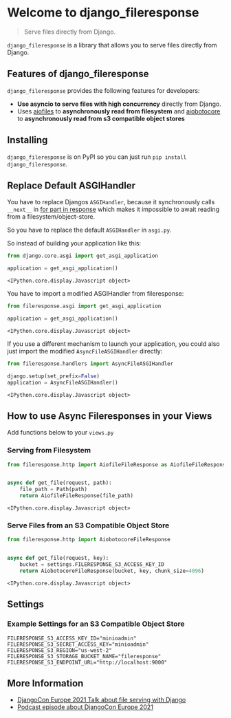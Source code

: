 # Welcome to django_fileresponse
> Serve files directly from Django.


`django_fileresponse` is a library that allows you to serve files directly from Django.

## Features of django_fileresponse

`django_fileresponse` provides the following features for developers:

- **Use asyncio to serve files with high concurrency** directly from Django.
- Uses [aiofiles](https://github.com/Tinche/aiofiles) to **asynchronously read from filesystem** and [aiobotocore](https://github.com/aio-libs/aiobotocore) to **asynchronously read from s3 compatible object stores**

## Installing

`django_fileresponse` is on PyPI so you can just run `pip install django_fileresponse`.

## Replace Default ASGIHandler

You have to replace Djangos `ASGIHandler`, because it synchronously calls `__next__` in [for part in response](https://github.com/django/django/blob/66af94d56ea08ccf8d906708a6cc002dd3ab24d3/django/core/handlers/asgi.py#L242) which makes it impossible to await reading from a filesystem/object-store.

So you have to replace the default `ASGIHandler` in `asgi.py`.

So instead of building your application like this:

```python
from django.core.asgi import get_asgi_application

application = get_asgi_application()
```


    <IPython.core.display.Javascript object>


You have to import a modified ASGIHandler from fileresponse:

```python
from fileresponse.asgi import get_asgi_application

application = get_asgi_application()
```


    <IPython.core.display.Javascript object>


If you use a different mechanism to launch your application, you could also just import the modified `AsyncFileASGIHandler` directly:

```python
from fileresponse.handlers import AsyncFileASGIHandler

django.setup(set_prefix=False)
application = AsyncFileASGIHandler()
```


    <IPython.core.display.Javascript object>


## How to use Async Fileresponses in your Views

Add functions below to your `views.py`

### Serving from Filesystem

```python
from fileresponse.http import AiofileFileResponse as AiofileFileResponse


async def get_file(request, path):
    file_path = Path(path)
    return AiofileFileResponse(file_path)
```


    <IPython.core.display.Javascript object>


### Serve Files from an S3 Compatible Object Store

```python
from fileresponse.http import AiobotocoreFileResponse


async def get_file(request, key):
    bucket = settings.FILERESPONSE_S3_ACCESS_KEY_ID
    return AiobotocoreFileResponse(bucket, key, chunk_size=4096)
```


    <IPython.core.display.Javascript object>


## Settings

### Example Settings for an S3 Compatible Object Store

```
FILERESPONSE_S3_ACCESS_KEY_ID="minioadmin"
FILERESPONSE_S3_SECRET_ACCESS_KEY="minioadmin"
FILERESPONSE_S3_REGION="us-west-2"
FILERESPONSE_S3_STORAGE_BUCKET_NAME="fileresponse"
FILERESPONSE_S3_ENDPOINT_URL="http://localhost:9000"
```

## More Information

* [DjangoCon Europe 2021 Talk about file serving with Django](https://wersdoerfer.de/blogs/ephes_blog/djangocon-2021/)
* [Podcast episode about DjangoCon Europe 2021](https://python-podcast.de/show/djangoconeu-2021/)
